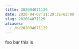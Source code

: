 ```yaml
---
title: 202004071129
date: 2020-04-07T11:29:31+02:00
slug: 202004071129
aliases:
  - /n/202004071129
---
```


foo bar this is
